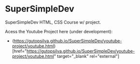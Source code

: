 # SuperSimpleDev
 SuperSimpleDev HTML, CSS Course w/ project.
 
 Acess the Youtube Project here (under development):
 - (https://gutopsilva.github.io/SuperSimpleDev/youtube-project/youtube.html) [href="https://gutopsilva.github.io/SuperSimpleDev/youtube-project/youtube.html" target="_blank" rel="external"]
